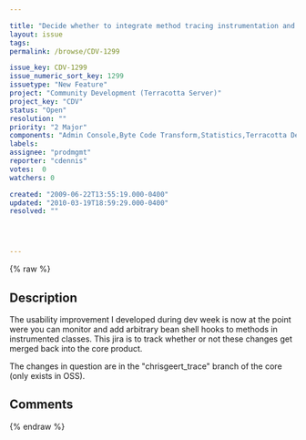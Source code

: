 ```yaml
---

title: "Decide whether to integrate method tracing instrumentation and bean shell hooks into tc core"
layout: issue
tags: 
permalink: /browse/CDV-1299

issue_key: CDV-1299
issue_numeric_sort_key: 1299
issuetype: "New Feature"
project: "Community Development (Terracotta Server)"
project_key: "CDV"
status: "Open"
resolution: ""
priority: "2 Major"
components: "Admin Console,Byte Code Transform,Statistics,Terracotta Developer Console"
labels: 
assignee: "prodmgmt"
reporter: "cdennis"
votes:  0
watchers: 0

created: "2009-06-22T13:55:19.000-0400"
updated: "2010-03-19T18:59:29.000-0400"
resolved: ""




---
```


{% raw %}

## Description

<div markdown="1" class="description">

The usability improvement I developed during dev week is now at the point were you can monitor and add arbitrary bean shell hooks to methods in instrumented classes.  This jira is to track whether or not these changes get merged back into the core product.

The changes in question are in the "chrisgeert\_trace" branch of the core (only exists in OSS).

</div>

## Comments



{% endraw %}
